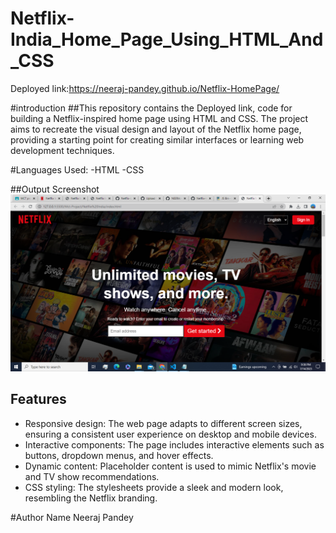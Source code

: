 # Netflix-India_Home_Page_Using_HTML_And_CSS
Deployed link:https://neeraj-pandey.github.io/Netflix-HomePage/

#introduction
##This repository contains the Deployed link, code for building a Netflix-inspired home page using HTML and CSS. The project aims to recreate the visual design and layout of the Netflix home page, providing a starting point for creating similar interfaces or learning web development techniques.

#Languages Used:
-HTML
-CSS 

##Output Screenshot
![image](https://github.com/NEERAJ-PANDEY/Netflix-HomePage/blob/f51ee94c1dc9ae7362b4b32167aa9c97cf53d096/asset/Screenshot%20(1411).png)

## Features

- Responsive design: The web page adapts to different screen sizes, ensuring a consistent user experience on desktop and mobile devices.
- Interactive components: The page includes interactive elements such as buttons, dropdown menus, and hover effects.
- Dynamic content: Placeholder content is used to mimic Netflix's movie and TV show recommendations.
- CSS styling: The stylesheets provide a sleek and modern look, resembling the Netflix branding.

#Author Name
Neeraj Pandey

